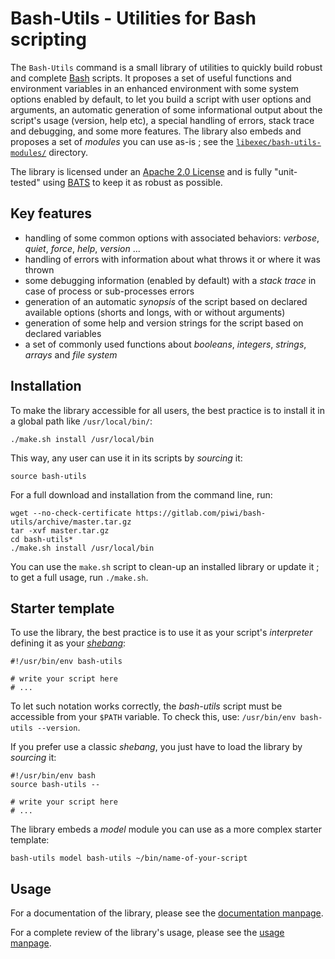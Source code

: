 Bash-Utils - Utilities for Bash scripting
=========================================

The `Bash-Utils` command is a small library of utilities to quickly build robust and complete
[Bash](https://en.wikipedia.org/wiki/Bash_%28Unix_shell%29) scripts.
It proposes a set of useful functions and environment variables in an enhanced environment with some system options enabled by default,
to let you build a script with user options and arguments, an automatic generation of some informational output about 
the script's usage (version, help etc), a special handling of errors, stack trace and debugging, and some more features.
The library also embeds and proposes a set of *modules* you can use as-is ; 
see the [`libexec/bash-utils-modules/`](libexec/bash-utils-modules/) directory.

The library is licensed under an [Apache 2.0 License](http://www.apache.org/licenses/LICENSE-2.0) and
is fully "unit-tested" using [BATS](http://github.com/sstephenson/bats) to keep it as robust as possible.


Key features
------------

-   handling of some common options with associated behaviors: *verbose*, *quiet*, *force*, *help*, *version* ...
-   handling of errors with information about what throws it or where it was thrown
-   some debugging information (enabled by default) with a *stack trace* in case of process or sub-processes errors
-   generation of an automatic *synopsis* of the script based on declared available options (shorts and longs, with or 
    without arguments)
-   generation of some help and version strings for the script based on declared variables
-   a set of commonly used functions about *booleans*, *integers*, *strings*, *arrays* and *file system*


Installation
------------

To make the library accessible for all users, the best practice is to install it in a global path like `/usr/local/bin/`:

    ./make.sh install /usr/local/bin

This way, any user can use it in its scripts by *sourcing* it:

    source bash-utils

For a full download and installation from the command line, run:

    wget --no-check-certificate https://gitlab.com/piwi/bash-utils/archive/master.tar.gz
    tar -xvf master.tar.gz
    cd bash-utils*
    ./make.sh install /usr/local/bin

You can use the `make.sh` script to clean-up an installed library or update it ; to get a full usage, run `./make.sh`.


Starter template
----------------

To use the library, the best practice is to use it as your script's *interpreter* defining it as your 
[*shebang*](https://en.wikipedia.org/wiki/Shebang_%28Unix%29): 

    #!/usr/bin/env bash-utils
    
    # write your script here
    # ...

To let such notation works correctly, the *bash-utils* script must be accessible from your `$PATH` variable.
To check this, use: `/usr/bin/env bash-utils --version`.

If you prefer use a classic *shebang*, you just have to load the library by *sourcing* it:

    #!/usr/bin/env bash
    source bash-utils --
    
    # write your script here
    # ...

The library embeds a *model* module you can use as a more complex starter template:

    bash-utils model bash-utils ~/bin/name-of-your-script


Usage
-----

For a documentation of the library, please see the [documentation manpage](man/MANPAGE.7.md).

For a complete review of the library's usage, please see the [usage manpage](man/MANPAGE.1.md).
